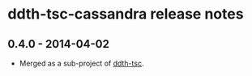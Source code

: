ddth-tsc-cassandra release notes
================================

0.4.0 - 2014-04-02
------------------
- Merged as a sub-project of [ddth-tsc](https://github.com/DDTH/ddth-tsc).
